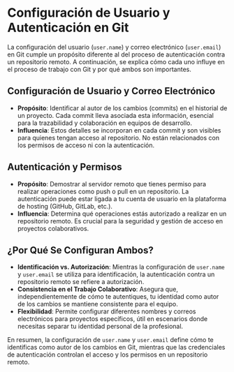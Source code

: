 
# Configuración de Usuario y Autenticación en Git

La configuración del usuario (`user.name`) y correo electrónico (`user.email`) en Git cumple un propósito diferente al del proceso de autenticación contra un repositorio remoto. A continuación, se explica cómo cada uno influye en el proceso de trabajo con Git y por qué ambos son importantes.

## Configuración de Usuario y Correo Electrónico

- **Propósito**: Identificar al autor de los cambios (commits) en el historial de un proyecto. Cada commit lleva asociada esta información, esencial para la trazabilidad y colaboración en equipos de desarrollo.
- **Influencia**: Estos detalles se incorporan en cada commit y son visibles para quienes tengan acceso al repositorio. No están relacionados con los permisos de acceso ni con la autenticación.

## Autenticación y Permisos

- **Propósito**: Demostrar al servidor remoto que tienes permiso para realizar operaciones como push o pull en un repositorio. La autenticación puede estar ligada a tu cuenta de usuario en la plataforma de hosting (GitHub, GitLab, etc.).
- **Influencia**: Determina qué operaciones estás autorizado a realizar en un repositorio remoto. Es crucial para la seguridad y gestión de acceso en proyectos colaborativos.

## ¿Por Qué Se Configuran Ambos?

- **Identificación vs. Autorización**: Mientras la configuración de `user.name` y `user.email` se utiliza para identificación, la autenticación contra un repositorio remoto se refiere a autorización.
- **Consistencia en el Trabajo Colaborativo**: Asegura que, independientemente de cómo te autentiques, tu identidad como autor de los cambios se mantiene consistente para el equipo.
- **Flexibilidad**: Permite configurar diferentes nombres y correos electrónicos para proyectos específicos, útil en escenarios donde necesitas separar tu identidad personal de la profesional.

En resumen, la configuración de `user.name` y `user.email` define cómo te identificas como autor de los cambios en Git, mientras que las credenciales de autenticación controlan el acceso y los permisos en un repositorio remoto.
